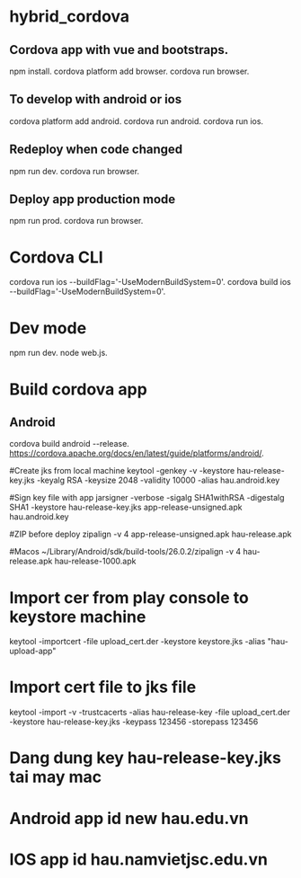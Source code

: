 # hybrid_cordova
## Cordova app with vue and bootstraps.
npm install.
cordova platform add browser.
cordova run browser.

## To develop with android or ios 
cordova platform add android.
cordova run android.
cordova run ios.

## Redeploy when code changed
npm run dev.
cordova run browser.

## Deploy app production mode
npm run prod.
cordova run browser.

# Cordova CLI

cordova run ios --buildFlag='-UseModernBuildSystem=0'.
cordova build ios --buildFlag='-UseModernBuildSystem=0'.

# Dev mode
npm run dev.
node web.js.

# Build cordova app
## Android 
cordova build android --release.
https://cordova.apache.org/docs/en/latest/guide/platforms/android/.

#Create jks from local machine
keytool -genkey -v -keystore hau-release-key.jks -keyalg RSA -keysize 2048 -validity 10000 -alias hau.android.key

#Sign key file with app 
jarsigner -verbose -sigalg SHA1withRSA -digestalg SHA1 -keystore hau-release-key.jks app-release-unsigned.apk hau.android.key

#ZIP before deploy
zipalign -v 4 app-release-unsigned.apk hau-release.apk

#Macos
~/Library/Android/sdk/build-tools/26.0.2/zipalign -v 4 hau-release.apk hau-release-1000.apk

# Import cer from play console to keystore machine
keytool -importcert -file upload_cert.der -keystore keystore.jks -alias "hau-upload-app" 


# Import cert file to jks file
keytool -import -v -trustcacerts -alias hau-release-key -file upload_cert.der  -keystore hau-release-key.jks  -keypass 123456 -storepass 123456
# Dang dung key hau-release-key.jks tai may mac
# Android app id new hau.edu.vn
# IOS app id hau.namvietjsc.edu.vn
